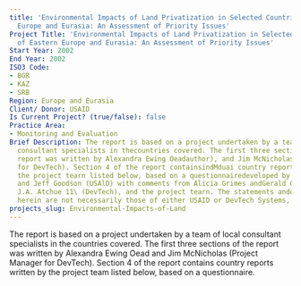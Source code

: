 ```yaml
---
title: 'Environmental Impacts of Land Privatization in Selected Countries of Eastern
  Europe and Eurasia: An Assessment of Priority Issues'
Project Title: 'Environmental Impacts of Land Privatization in Selected Countries
  of Eastern Europe and Eurasia: An Assessment of Priority Issues'
Start Year: 2002
End Year: 2002
ISO3 Code:
- BGR
- KAZ
- SRB
Region: Europe and Eurasia
Client/ Donor: USAID
Is Current Project? (true/false): false
Practice Area:
- Monitoring and Evaluation
Brief Description: The report is based on a project undertaken by a team of local
  consultant specialists in thecountries covered. The first three sections of the
  report was written by Alexandra Ewing Oeadauthor), and Jim McNicholas (Project Manager
  for DevTech). Section 4 of the report containsindMduai country reports written by
  the project tearn listed below, based on a questionnairedeveloped by Gregory Myers
  and Jeff Goodson (USAlD) with comments from Alicia Grimes andGerald Gold (USAID),
  J.A. Atchue 11\ (DevTech), and the project tearn. The statements andopinions expressed
  herein are not necessarily those of either USAID or DevTech Systems, Inc.
projects_slug: Environmental-Impacts-of-Land
---
```


The report is based on a project undertaken by a team of local consultant specialists in the countries covered. The first three sections of the report was written by Alexandra Ewing Oead and Jim McNicholas (Project Manager for DevTech). Section 4 of the report contains country reports written by the project team listed below, based on a questionnaire.